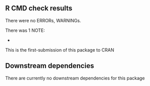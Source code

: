 ## R CMD check results

There were no ERRORs, WARNINGs.

There was 1 NOTE:

* 

  This is the first-submission of this package to CRAN

## Downstream dependencies
There are currently no downstream dependencies for this package

